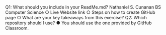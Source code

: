 Q1: What should you include in your ReadMe.md?
Nathaniel S. Cunanan
BS Computer Science
○ Live Website link
○ Steps on how to create GitHub page
○ What are your key takeaways from this exercise?
Q2: Which repository should I use?
● You should use the one provided by GitHub Classroom.